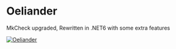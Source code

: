 # Oeliander
MkCheck upgraded, Rewritten in .NET6 with some extra features


[![Oeliander](https://i9.ytimg.com/vi_webp/S48ts0JH9JM/mqdefault.webp?v=62ed578d&sqp=CKC1tZcG&rs=AOn4CLBPy4C2vBIgkMJOFow2PWLbH8qP7w)](https://www.youtube.com/watch?v=S48ts0JH9JM)
